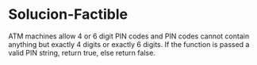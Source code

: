 # Solucion-Factible
ATM machines allow 4 or 6 digit PIN codes and PIN codes cannot contain anything but exactly 4 digits or exactly 6 digits.  If the function is passed a valid PIN string, return true, else return false.
